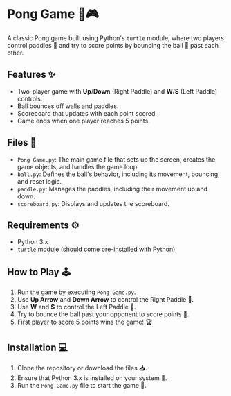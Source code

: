 # Pong Game 🏓🎮

A classic Pong game built using Python's `turtle` module, where two players control paddles 🏓 and try to score points by bouncing the ball 🎾 past each other.

## Features ✨
- Two-player game with **Up**/**Down** (Right Paddle) and **W**/**S** (Left Paddle) controls.
- Ball bounces off walls and paddles.
- Scoreboard that updates with each point scored.
- Game ends when one player reaches 5 points.

## Files 📂
- `Pong Game.py`: The main game file that sets up the screen, creates the game objects, and handles the game loop.
- `ball.py`: Defines the ball's behavior, including its movement, bouncing, and reset logic.
- `paddle.py`: Manages the paddles, including their movement up and down.
- `scoreboard.py`: Displays and updates the scoreboard.

## Requirements ⚙️
- Python 3.x
- `turtle` module (should come pre-installed with Python)

## How to Play 🕹️
1. Run the game by executing `Pong Game.py`.
2. Use **Up Arrow** and **Down Arrow** to control the Right Paddle 🏓.
3. Use **W** and **S** to control the Left Paddle 🏓.
4. Try to bounce the ball past your opponent to score points 🎯.
5. First player to score 5 points wins the game! 🏆

## Installation 💻
1. Clone the repository or download the files 📥.
2. Ensure that Python 3.x is installed on your system 🔧.
3. Run the `Pong Game.py` file to start the game 🏁.

